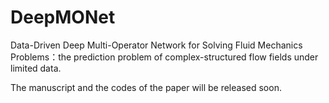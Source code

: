 # DeepMONet
Data-Driven Deep Multi-Operator Network for Solving Fluid Mechanics Problems：the prediction problem of complex-structured flow fields under limited data.

The manuscript and the codes of the paper will be released soon.
